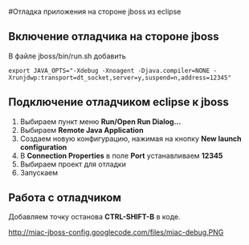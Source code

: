 #Отладка приложения на стороне jboss из eclipse

## Включение отладчика на стороне jboss ##
В файле jboss/bin/run.sh
добавить
```
export JAVA_OPTS="-Xdebug -Xnoagent -Djava.compiler=NONE -Xrunjdwp:transport=dt_socket,server=y,suspend=n,address=12345"
```


## Подключение отладчиком eclipse к jboss ##
  1. Выбираем пункт меню **Run/Open Run Dialog...**
  1. Выбираем **Remote Java Application**
  1. Создаем новую конфигурацию, нажимая на кнопку **New launch configuration**
  1. В **Connection Properties** в поле **Port** устанавливаем **12345**
  1. Выбираем проект для отладки
  1. Запускаем

## Работа с отладчиком ##
Добавляем точку останова **CTRL-SHIFT-B** в коде.

http://miac-jboss-config.googlecode.com/files/miac-debug.PNG